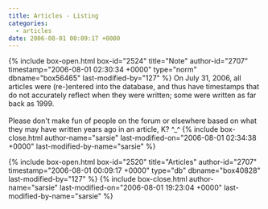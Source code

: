 ```yaml
---
title: Articles - Listing
categories:
  - articles
date: 2006-08-01 00:09:17 +0000
---
```

{% include box-open.html box-id="2524" title="Note" author-id="2707" timestamp="2006-08-01 02:30:34 +0000" type="norm" dbname="box56465" last-modified-by="127" %}
On July 31, 2006, all articles were (re-)entered into the database, and thus have timestamps that do not accurately reflect when they were written; some were written as far back as 1999.
<br /><br />
Please don't make fun of people on the forum or elsewhere based on what they may have written years ago in an article, K? ^_^
{% include box-close.html author-name="sarsie" last-modified-on="2006-08-01 02:34:38 +0000" last-modified-by-name="sarsie" %}

{% include box-open.html box-id="2520" title="Articles" author-id="2707" timestamp="2006-08-01 00:09:17 +0000" type="db" dbname="box40828" last-modified-by="127" %}
<navigator quantity="-1" group="Articles" /><displaytor />
{% include box-close.html author-name="sarsie" last-modified-on="2006-08-01 19:23:04 +0000" last-modified-by-name="sarsie" %}
